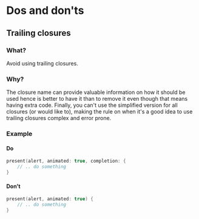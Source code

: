 # Dos and don'ts

## Trailing closures

### What?
Avoid using trailing closures.

### Why?
The closure name can provide valuable information on how it should be used hence is better to have it than to remove it even though that means having extra code. Finally, you can't use the simplified version for all closures (or would like to), making the rule on when it's a good idea to use trailing closures complex and error prone.

### Example

#### Do
```swift
present(alert, animated: true, completion: {
    // .. do something
}
```

#### Don't
```swift
present(alert, animated: true) {
    // .. do something
}
```
